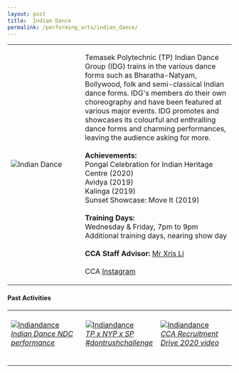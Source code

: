 ```yaml
---
layout: post
title:  Indian Dance
permalink: /performing_arts/indian_dance/
---
```


<div>
<table>
    <tr>
        <td style="width:33%"><image src="{{site.baseurl}}/images/CCA_indian_dance.jpg" style="display:block;margin-left:auto;margin-right:auto;" alt="Indian Dance"></image></td>
        <td>
            <p>
                Temasek Polytechnic (TP) Indian Dance Group (IDG) trains in the various dance forms such as Bharatha-Natyam, Bollywood, folk and semi-classical Indian dance forms. IDG's members do their own choreography and have been featured at various major events. IDG promotes and showcases its colourful and enthralling dance forms and charming performances, leaving the audience asking for more.<br>
                <br>
                <b>Achievements:</b><br>
                Pongal Celebration for Indian Heritage Centre (2020)<br>
                Avidya (2019)<br>
                Kalinga (2019)<br>
                Sunset Showcase: Move It (2019)<br>
                <br>
                <b>Training Days:</b><br>
                Wednesday & Friday, 7pm to 9pm<br>
                Additional training days, nearing show day<br>
                <br>
                <b>CCA Staff Advisor:</b> <a href="mailto:chrislee@tp.edu.sg">Mr Xris Li</a><br>
                <br>
                CCA <a href="https://www.instagram.com/tpindiandance">Instagram</a>
            </p>
        </td>
    </tr>
</table>
</div>

#### Past Activities

<table>
    <tr>
        <td style="width:33%"><br>
            <a href="https://www.instagram.com/p/CDqFnRwFjN7/">
                <image src="{{site.baseurl}}/images/CCA-Indiandance_IG1.png" style="display:block;margin-left:auto;margin-right:auto;" alt="Indiandance">
                <h6 style="margin-top:0%">Indian Dance NDC performance</h6>
                </image>
            </a>
        </td>
        <td style="width:33%"><br>
            <a href="https://www.instagram.com/p/CC77RoClSQy/">
                <image src="{{site.baseurl}}/images/CCA-Indiandance_IG2.png" style="display:block;margin-left:auto;margin-right:auto;" alt="Indiandance">
                <h6 style="margin-top:0%">TP x NYP x SP #dontrushchallenge</h6>
                </image>
            </a>
        </td>
        <td style="width:33%"><br>
            <a href="https://www.instagram.com/p/CAKcWP-F-8Z/">
                <image src="{{site.baseurl}}/images/CCA-Indiandance_IG3.png" style="display:block;margin-left:auto;margin-right:auto;" alt="Indiandance">
                <h6 style="margin-top:0%">CCA Recruitment Drive 2020 video</h6>    
                </image>
            </a>
        </td>
    </tr>
</table>


